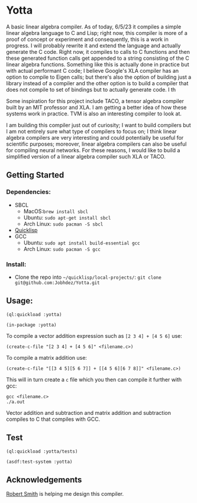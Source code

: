 # Yotta 
A basic linear algebra compiler. As of today, 6/5/23 it compiles a simple linear algebra language to C and Lisp; right now, this compiler is more of a proof of concept or experiment and consequently, this is a work in progress. I will probably rewrite it and extend the language and actually generate the C code. Right now, it compiles to calls to C functions and then these generated function calls get appended to a string consisting of the C linear algebra functions. Something like this is actually done in practice but with actual performant C code; I believe Google's XLA compiler has an option to compile to Eigen calls; but there's also the option of building just a library instead of a compiler and the other option is to build a compiler that does not compile to set of bindings but to actually generate code. I th

Some inspiration for this project include TACO, a tensor algebra compiler built by an MIT professor and XLA. I am getting a better idea of how these systems work in practice. TVM is also an interesting compiler to look at.

I am building this compiler just out of curiosity; I want to build compilers but I am not entirely sure what type of compilers to focus on; I think linear algebra compilers are very interesting and could potentially be useful for scientific purposes; moreover, linear algebra compilers can also be useful for compiling neural networks. For these reasons, I would like to build a simplified version of a linear algebra compiler such XLA or TACO.

## Getting Started
### Dependencies: 
- SBCL
   * MacOS:`brew install sbcl`
   * Ubuntu: `sudo apt-get install sbcl`
   * Arch Linux: `sudo pacman -S sbcl`
- [Quicklisp](https://www.quicklisp.org/beta/)
- GCC
   * Ubuntu: `sudo apt install build-essential gcc`
   * Arch Linux: `sudo pacman -S gcc`
     

### Install:
- Clone the repo into `~/quicklisp/local-projects/`: `git clone git@github.com:Jobhdez/Yotta.git`

## Usage:
```
(ql:quickload :yotta)

(in-package :yotta)
```
To compile a vector addition expression such as `[2 3 4] + [4 5 6]` use:
```
(create-c-file "[2 3 4] + [4 5 6]" <filename.c>)
```

To compile a matrix addition use:
```
(create-c-file "[[3 4 5][5 6 7]] + [[4 5 6][6 7 8]]" <filename.c>)
```
This will in turn create a `c` file  which you then can compile it further with gcc:
```
gcc <filename.c>
./a.out
```
Vector addition and subtraction and matrix addition and subtraction compiles to C that compiles with GCC.

## Test
```
(ql:quickload :yotta/tests)

(asdf:test-system :yotta)

```

## Acknowledgements
[Robert Smith](https://github.com/stylewarning) is helping me design this compiler.
